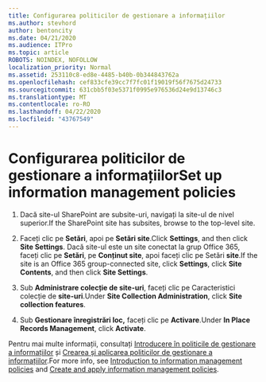 ```yaml
---
title: Configurarea politicilor de gestionare a informațiilor
ms.author: stevhord
author: bentoncity
ms.date: 04/21/2020
ms.audience: ITPro
ms.topic: article
ROBOTS: NOINDEX, NOFOLLOW
localization_priority: Normal
ms.assetid: 253110c8-ed8e-4485-b40b-0b344843762a
ms.openlocfilehash: cef833cfe39cc7f7fc01f19019f56f7675d24733
ms.sourcegitcommit: 631cbb5f03e5371f0995e976536d24e9d13746c3
ms.translationtype: MT
ms.contentlocale: ro-RO
ms.lasthandoff: 04/22/2020
ms.locfileid: "43767549"
---
```

# <a name="set-up-information-management-policies"></a><span data-ttu-id="777af-102">Configurarea politicilor de gestionare a informațiilor</span><span class="sxs-lookup"><span data-stu-id="777af-102">Set up information management policies</span></span>

1. <span data-ttu-id="777af-103">Dacă site-ul SharePoint are subsite-uri, navigați la site-ul de nivel superior.</span><span class="sxs-lookup"><span data-stu-id="777af-103">If the SharePoint site has subsites, browse to the top-level site.</span></span>
    
2. <span data-ttu-id="777af-104">Faceți clic pe **Setări**, apoi pe **Setări site**.</span><span class="sxs-lookup"><span data-stu-id="777af-104">Click **Settings**, and then click **Site Settings**.</span></span> <span data-ttu-id="777af-105">Dacă site-ul este un site conectat la grup Office 365, faceți clic pe **Setări**, pe **Conținut site**, apoi faceți clic pe Setări **site**.</span><span class="sxs-lookup"><span data-stu-id="777af-105">If the site is an Office 365 group-connected site, click **Settings**, click **Site Contents**, and then click **Site Settings**.</span></span>
    
3. <span data-ttu-id="777af-106">Sub **Administrare colecție de site-uri**, faceți clic pe Caracteristici colecție de **site-uri**.</span><span class="sxs-lookup"><span data-stu-id="777af-106">Under **Site Collection Administration**, click **Site collection features**.</span></span>
    
4. <span data-ttu-id="777af-107">Sub **Gestionare înregistrări loc,** faceți clic pe **Activare**.</span><span class="sxs-lookup"><span data-stu-id="777af-107">Under **In Place Records Management**, click **Activate**.</span></span>
    
<span data-ttu-id="777af-108">Pentru mai multe informații, consultați [Introducere în politicile de gestionare a informațiilor](https://go.microsoft.com/fwlink/?linkid=404239) și [Crearea și aplicarea politicilor de gestionare a informațiilor](https://go.microsoft.com/fwlink/?linkid=2003916).</span><span class="sxs-lookup"><span data-stu-id="777af-108">For more info, see [Introduction to information management policies](https://go.microsoft.com/fwlink/?linkid=404239) and [Create and apply information management policies](https://go.microsoft.com/fwlink/?linkid=2003916).</span></span>
  

